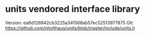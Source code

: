 # units vendored interface library

Version: ea6d126942cb3225a341568ab57ec52513977875
Git: https://github.com/nholthaus/units/blob/master/include/units.h

